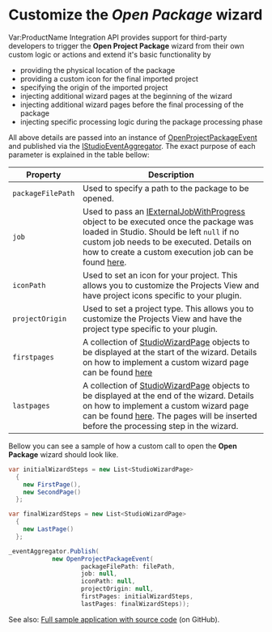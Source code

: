 # Customize the *Open Package* wizard 

Var:ProductName Integration API provides support for third-party developers to trigger the __Open Project Package__ wizard from their own custom logic or actions and extend it's basic functionality by
- providing the physical location of the package
- providing a custom icon for the final imported project
- specifying the origin of the imported project
- injecting additional wizard pages at the beginning of the wizard
- injecting additional wizard pages before the final processing of the package
- injecting specific processing logic during the package processing phase

All above details are passed into an instance of [OpenProjectPackageEvent](../../api/integration/Sdl.TranslationStudioAutomation.IntegrationApi.Events.OpenProjectPackageEvent.yml) and published via the [IStudioEventAggregator](../../api/integration/Sdl.Desktop.IntegrationApi.Interfaces.IStudioEventAggregator.yml). The exact purpose of each parameter is explained in the table bellow:

| Property        |  Description  |
| -------------  | -----|
| `packageFilePath` | Used to specify a path to the package to be opened.|
| `job` | Used to pass an [IExternalJobWithProgress](../../api/integration/Sdl.Desktop.IntegrationApi.Jobs.IExternalJobWithProgress.yml) object to be executed once the package was loaded in Studio. Should be left `null` if no custom job needs to be executed. Details on how to create a custom execution job can be found [here](implementing_custom_job.md). |
| `iconPath` | Used to set an icon for your project. This allows you to customize the Projects View and have project icons specific to your plugin. |
| `projectOrigin` | Used to set a project type. This allows you to customize the Projects View and have the project type specific to your plugin. |
|`firstpages`| A collection of [StudioWizardPage](../../api/integration/Sdl.Desktop.IntegrationApi.Wizard.StudioWizardPage.yml) objects to be displayed at the start of the wizard. Details on how to implement a custom wizard page can be found [here](adding_custom_wizard_steps.md)|
|`lastpages`| A collection of [StudioWizardPage](../../api/integration/Sdl.Desktop.IntegrationApi.Wizard.StudioWizardPage.yml) objects to be displayed at the end of the wizard. Details on how to implement a custom wizard page can be found [here](adding_custom_wizard_steps.md). The pages will be inserted before the processing step in the wizard.|

Bellow you can see a sample of how a custom call to open the __Open Package__ wizard should look like.
```cs
var initialWizardSteps = new List<StudioWizardPage>
  {
    new FirstPage(),
    new SecondPage()
  };

var finalWizardSteps = new List<StudioWizardPage>
  {
    new LastPage()
  };

_eventAggregator.Publish(
            new OpenProjectPackageEvent(
                    packageFilePath: filePath, 
                    job: null, 
                    iconPath: null, 
                    projectOrigin: null,
                    firstPages: initialWizardSteps,
                    lastPages: finalWizardSteps));
```

See also: [Full sample application with source code](https://github.com/RWS/trados-studio-api-samples/tree/master/TranslationStudioAutomation/Sdl.CustomWizardSteps.Sample) (on GitHub).





